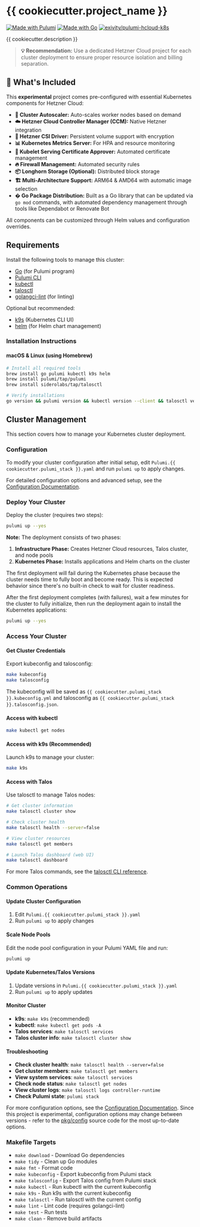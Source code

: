 # {{ cookiecutter.project_name }}

[![Made with Pulumi](https://img.shields.io/badge/Made%20with-Pulumi-5F43E9?logo=pulumi&logoColor=white)](https://www.pulumi.com/)
[![Made with Go](https://img.shields.io/badge/Made%20with-Go-00ADD8?logo=go&logoColor=white)](https://golang.org/)
[![exivity/pulumi-hcloud-k8s](https://img.shields.io/github/stars/exivity/pulumi-hcloud-k8s?style=social&label=exivity%2Fpulumi-hcloud-k8s)](https://github.com/exivity/pulumi-hcloud-k8s)

{{ cookiecutter.description }}

> **💡 Recommendation:** Use a dedicated Hetzner Cloud project for each cluster deployment to ensure proper resource isolation and billing separation.

## 🔋 What's Included

This **experimental** project comes pre-configured with essential Kubernetes components for Hetzner Cloud:

- **🚀 Cluster Autoscaler:** Auto-scales worker nodes based on demand
- **☁️ Hetzner Cloud Controller Manager (CCM):** Native Hetzner integration  
- **💾 Hetzner CSI Driver:** Persistent volume support with encryption
- **📊 Kubernetes Metrics Server:** For HPA and resource monitoring
- **🔐 Kubelet Serving Certificate Approver:** Automated certificate management
- **🔥 Firewall Management:** Automated security rules
- **📦 Longhorn Storage (Optional):** Distributed block storage
- **🏗️ Multi-Architecture Support:** ARM64 & AMD64 with automatic image selection
- **� Go Package Distribution:** Built as a Go library that can be updated via `go mod` commands, with automated dependency management through tools like Dependabot or Renovate Bot

All components can be customized through Helm values and configuration overrides.

## Requirements

Install the following tools to manage this cluster:

- [Go](https://go.dev/doc/install) (for Pulumi program)
- [Pulumi CLI](https://www.pulumi.com/docs/install/)
- [kubectl](https://kubernetes.io/docs/tasks/tools/)
- [talosctl](https://www.talos.dev/v1.10/talos-guides/install/talosctl/)
- [golangci-lint](https://golangci-lint.run/) (for linting)

Optional but recommended:

- [k9s](https://k9scli.io/) (Kubernetes CLI UI)
- [helm](https://helm.sh/) (for Helm chart management)

### Installation Instructions

#### macOS & Linux (using Homebrew)

```sh
# Install all required tools
brew install go pulumi kubectl k9s helm
brew install pulumi/tap/pulumi
brew install siderolabs/tap/talosctl

# Verify installations
go version && pulumi version && kubectl version --client && talosctl version
```

## Cluster Management

This section covers how to manage your Kubernetes cluster deployment.

### Configuration

To modify your cluster configuration after initial setup, edit `Pulumi.{{ cookiecutter.pulumi_stack }}.yaml` and run `pulumi up` to apply changes.

For detailed configuration options and advanced setup, see the [Configuration Documentation](https://github.com/exivity/pulumi-hcloud-k8s/blob/main/docs/configuration.md).

### Deploy Your Cluster

Deploy the cluster (requires two steps):

```sh
pulumi up --yes
```

**Note:** The deployment consists of two phases:

1. **Infrastructure Phase:** Creates Hetzner Cloud resources, Talos cluster, and node pools
2. **Kubernetes Phase:** Installs applications and Helm charts on the cluster

The first deployment will fail during the Kubernetes phase because the cluster needs time to fully boot and become ready. This is expected behavior since there's no built-in check to wait for cluster readiness.

After the first deployment completes (with failures), wait a few minutes for the cluster to fully initialize, then run the deployment again to install the Kubernetes applications:

```sh
pulumi up --yes
```

### Access Your Cluster

#### Get Cluster Credentials

Export kubeconfig and talosconfig:

```sh
make kubeconfig
make talosconfig
```

The kubeconfig will be saved as `{{ cookiecutter.pulumi_stack }}.kubeconfig.yml` and talosconfig as `{{ cookiecutter.pulumi_stack }}.talosconfig.json`.

#### Access with kubectl

```sh
make kubectl get nodes
```

#### Access with k9s (Recommended)

Launch k9s to manage your cluster:

```sh
make k9s
```

#### Access with Talos

Use talosctl to manage Talos nodes:

```sh
# Get cluster information
make talosctl cluster show

# Check cluster health  
make talosctl health --server=false

# View cluster resources
make talosctl get members

# Launch Talos dashboard (web UI)
make talosctl dashboard
```

For more Talos commands, see the [talosctl CLI reference](https://www.talos.dev/v1.10/reference/cli/#talosctl-dashboard).

### Common Operations

#### Update Cluster Configuration

1. Edit `Pulumi.{{ cookiecutter.pulumi_stack }}.yaml`
2. Run `pulumi up` to apply changes

#### Scale Node Pools

Edit the node pool configuration in your Pulumi YAML file and run:

```sh
pulumi up
```

#### Update Kubernetes/Talos Versions

1. Update versions in `Pulumi.{{ cookiecutter.pulumi_stack }}.yaml`
2. Run `pulumi up` to apply updates

#### Monitor Cluster

- **k9s**: `make k9s` (recommended)
- **kubectl**: `make kubectl get pods -A`
- **Talos services**: `make talosctl services`
- **Talos cluster info**: `make talosctl cluster show`

#### Troubleshooting

- **Check cluster health**: `make talosctl health --server=false`
- **Get cluster members**: `make talosctl get members`
- **View system services**: `make talosctl services`
- **Check node status**: `make talosctl get nodes`
- **View cluster logs**: `make talosctl logs controller-runtime`
- **Check Pulumi state**: `pulumi stack`

For more configuration options, see the [Configuration Documentation](https://github.com/exivity/pulumi-hcloud-k8s/blob/main/docs/configuration.md). Since this project is experimental, configuration options may change between versions - refer to the [pkg/config](https://github.com/exivity/pulumi-hcloud-k8s/tree/main/pkg/config) source code for the most up-to-date options.

### Makefile Targets

- `make download` - Download Go dependencies
- `make tidy` - Clean up Go modules
- `make fmt` - Format code
- `make kubeconfig` - Export kubeconfig from Pulumi stack
- `make talosconfig` - Export Talos config from Pulumi stack
- `make kubectl` - Run kubectl with the current kubeconfig
- `make k9s` - Run k9s with the current kubeconfig
- `make talosctl` - Run talosctl with the current config
- `make lint` - Lint code (requires golangci-lint)
- `make test` - Run tests
- `make clean` - Remove build artifacts
